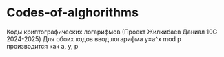 # Codes-of-alghorithms
Коды криптографических логарифмов (Проект Жилкибаев Даниал 10G 2024-2025)
Для обоих кодов ввод логарифма y=a^x mod p производится как a, y, p
